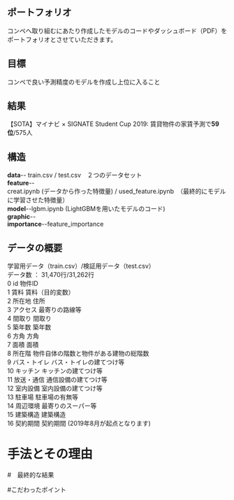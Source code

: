 ## ポートフォリオ
コンペへ取り組むにあたり作成したモデルのコードやダッシュボード（PDF）をポートフォリオとさせていただきます。

## 目標
コンペで良い予測精度のモデルを作成し上位に入ること

## 結果
【SOTA】マイナビ × SIGNATE Student Cup 2019: 賃貸物件の家賃予測で**59位**/575人

## 構造
**data**-- train.csv / test.csv　２つのデータセット  
**feature**--  
creat.ipynb (データから作った特徴量) / used_feature.ipynb　（最終的にモデルに学習させた特徴量）  
**model**--lgbm.ipynb (LightGBMを用いたモデルのコード)  
**graphic**--  
**importance**--feature_importance  

## データの概要
学習用データ（train.csv）/検証用データ（test.csv）  
データ数 ： 31,470行/31,262行  
0	id	物件ID  
1	賃料	賃料（目的変数）  
2	所在地	住所  
3	アクセス	最寄りの路線等  
4	間取り	間取り  
5	築年数	築年数  
6	方角	方角  
7	面積	面積  
8	所在階	物件自体の階数と物件がある建物の総階数  
9	バス・トイレ	バス・トイレの建てつけ等  
10	キッチン	キッチンの建てつけ等  
11	放送・通信	通信設備の建てつけ等  
12	室内設備	室内設備の建てつけ等   
13	駐車場	駐車場の有無等  
14	周辺環境	最寄りのスーパー等  
15	建築構造	建築構造  
16	契約期間	契約期間 (2019年8月が起点となります)  

# 手法とその理由
#　最終的な結果

#こだわったポイント
